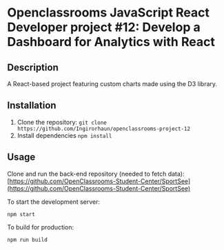 # Openclassrooms JavaScript React Developer project #12: Develop a Dashboard for Analytics with React

## Description
A React-based project featuring custom charts made using the D3 library.

## Installation
1. Clone the repository:
 ```git clone https://github.com/Ingirorhaun/openclassrooms-project-12```
2. Install dependencies
```npm install```

## Usage
Clone and run the back-end repository (needed to fetch data): [https://github.com/OpenClassrooms-Student-Center/SportSee](https://github.com/OpenClassrooms-Student-Center/SportSee)

To start the development server:

```npm start```

To build for production:

```npm run build```
